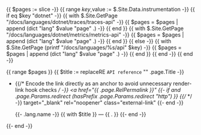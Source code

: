 {{ $pages := slice -}}
{{ range $key,$value := $.Site.Data.instrumentation -}}
    {{ if eq $key "dotnet" -}}
      {{ with $.Site.GetPage "/docs/languages/dotnet/traces/traces-api" -}}
          {{ $pages = $pages | append (dict "lang" $value "page" .) -}}
      {{ end }}
      {{ with $.Site.GetPage "/docs/languages/dotnet/metrics/metrics-api" -}}
          {{ $pages = $pages | append (dict "lang" $value "page" .) -}}
      {{ end }}
    {{ else -}}
      {{ with $.Site.GetPage (printf "/docs/languages/%s/api" $key) -}}
          {{ $pages = $pages | append (dict "lang" $value "page" .) -}}
      {{ end }}
    {{ end -}}
{{ end -}}

{{ range $pages }}
{{ $title := replaceRE `API reference` "" .page.Title -}}

- {{/* Encode the link directly as an <a> anchor to avoid unnecessary render-link hook checks */ -}}
  <a href="{{ .page.RelPermalink }}"
      {{- if and .page.Params.redirect (hasPrefix .page.Params.redirect "http") }} {{/* */ -}}
        target="_blank" rel="noopener" class="external-link"
      {{- end -}}
  >
    {{- .lang.name -}}
    {{ with $title }} &mdash; {{ . }} {{- end -}}
  </a>

{{- end -}}

